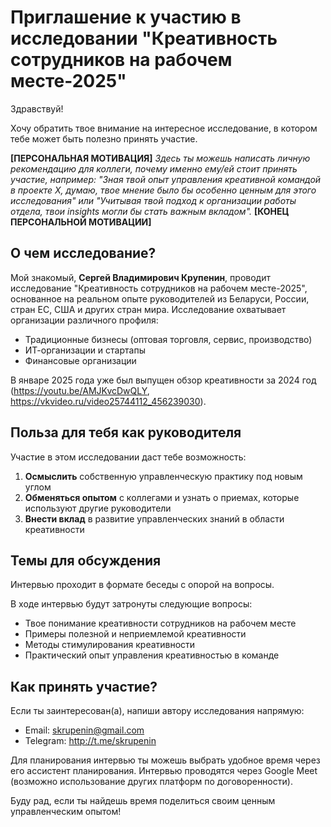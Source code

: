 # Приглашение к участию в исследовании "Креативность сотрудников на рабочем месте-2025"

Здравствуй!

Хочу обратить твое внимание на интересное исследование, в котором тебе может быть полезно принять участие.

**[ПЕРСОНАЛЬНАЯ МОТИВАЦИЯ]**
*Здесь ты можешь написать личную рекомендацию для коллеги, почему именно ему/ей стоит принять участие, например: "Зная твой опыт управления креативной командой в проекте X, думаю, твое мнение было бы особенно ценным для этого исследования" или "Учитывая твой подход к организации работы отдела, твои insights могли бы стать важным вкладом".*
**[КОНЕЦ ПЕРСОНАЛЬНОЙ МОТИВАЦИИ]**

## О чем исследование?

Мой знакомый, **Сергей Владимирович Крупенин**, проводит исследование "Креативность сотрудников на рабочем месте-2025", основанное на реальном опыте руководителей из Беларуси, России, стран ЕС, США и других стран мира. Исследование охватывает организации различного профиля:
- Традиционные бизнесы (оптовая торговля, сервис, производство)
- ИТ-организации и стартапы
- Финансовые организации

В январе 2025 года уже был выпущен обзор креативности за 2024 год (https://youtu.be/AMJKvcDwQLY, https://vkvideo.ru/video25744112_456239030).

## Польза для тебя как руководителя

Участие в этом исследовании даст тебе возможность:
1. **Осмыслить** собственную управленческую практику под новым углом
2. **Обменяться опытом** с коллегами и узнать о приемах, которые используют другие руководители
3. **Внести вклад** в развитие управленческих знаний в области креативности

## Темы для обсуждения

Интервью проходит в формате беседы с опорой на вопросы.

В ходе интервью будут затронуты следующие вопросы:
- Твое понимание креативности сотрудников на рабочем месте
- Примеры полезной и неприемлемой креативности
- Методы стимулирования креативности
- Практический опыт управления креативностью в команде

## Как принять участие?

Если ты заинтересован(а), напиши автору исследования напрямую:
- Email: skrupenin@gmail.com
- Telegram: http://t.me/skrupenin

Для планирования интервью ты можешь выбрать удобное время через его ассистент планирования. Интервью проводятся через Google Meet (возможно использование других платформ по договоренности).

Буду рад, если ты найдешь время поделиться своим ценным управленческим опытом!
